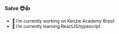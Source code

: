 ### Salve 😎👍



- 🔭 I’m currently working on Kenzie Academy Brasil
- 🌱 I’m currently learning ReactJS/typescript


